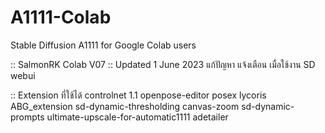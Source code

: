 # A1111-Colab
Stable Diffusion A1111  for Google Colab users

:: SalmonRK Colab V07 :: Updated 1 June 2023
แก้ปัญหา แจ้งเตือน เมื่อใช้งาน SD webui

:: Extension ที่ใช้ได้ 
controlnet 1.1
openpose-editor
posex 
lycoris
ABG_extension
sd-dynamic-thresholding
canvas-zoom 
sd-dynamic-prompts
ultimate-upscale-for-automatic1111
adetailer

